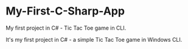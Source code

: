 # My-First-C-Sharp-App
My first project in C# - Tic Tac Toe game in CLI.

It's my first project in C# - a simple Tic Tac Toe game in Windows CLI.
